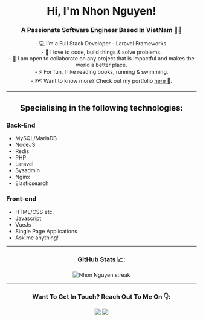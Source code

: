 <h1 align="center">Hi, I'm Nhon Nguyen!</h1>
<h3 align="center"> A Passionate Software Engineer Based In VietNam 👨‍💻 </h3>

<p align="center">
-   💻 I’m a Full Stack Developer - Laravel Frameworks. <br/>
-   🌱 I love to code, build things & solve problems. <br/>
-   🤝 I am open to collaborate on any project that is impactful and makes the world a better place. <br/>
-   ⚡ For fun, I like reading books, running & swimming. <br/>
-   🗺️ Want to know more? Check out my portfolio <a href="https://nhonnguyen.dev/"> here 🔗</a>. <br/>
</p>

---

<h2 align="center"> Specialising in the following technologies: </h2>

### Back-End

- MySQL/MariaDB
- NodeJS
- Redis
- PHP
- Laravel
- Sysadmin
- Nginx
- Elasticsearch

### Front-end

- HTML/CSS etc.
- Javascript
- VueJs
- Single Page Applications
- Ask me anything!

---



<h3 align="center"> GitHub Stats 📈:</h3>
<p align="center">
  


   <img alt="Nhon Nguyen streak" src="https://github-readme-streak-stats.herokuapp.com/?user=thanhnhoncntt&theme=react&hide_border=true&bg_color=0D1117" />
    


</p>


---

<h3 align="center">Want To Get In Touch? Reach Out To Me On 👇:</h3>
  
  <p align="center">
    <a href="mailto:thanhnhon.cntt@gmail.com"><img src="https://img.shields.io/badge/-GMAIL-D14836?style=for-the-badge&logo=gmail&logoColor=white"></a> 
    <a href="https://www.linkedin.com/in/nh%C6%A1n-nguy%E1%BB%85n-97768611b/"><img src="https://img.shields.io/badge/-LINKEDIN-0077B5?style=for-the-badge&logo=linkedin&logoColor=white"></a>
</p>
